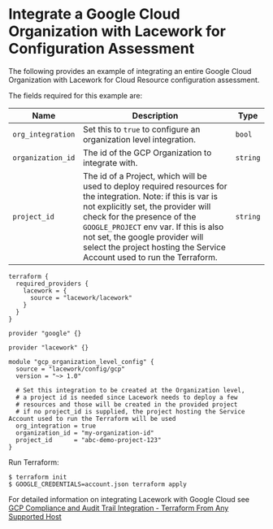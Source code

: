 # Integrate a Google Cloud Organization with Lacework for Configuration Assessment
The following provides an example of integrating an entire Google Cloud Organization with Lacework for Cloud Resource configuration assessment.

The fields required for this example are:

| Name | Description | Type |
|------|-------------|------|
| `org_integration` | Set this to `true` to configure an organization level integration. | `bool` |
| `organization_id` | The id of the GCP Organization to integrate with. | `string` |
| `project_id` | The id of a Project, which will be used to deploy required resources for the integration. Note: if this is var is not explicitly set, the provider will check for the presence of the `GOOGLE_PROJECT` env var. If this is also not set, the google provider will select the project hosting the Service Account used to run the Terraform. | `string` |


```hcl
terraform {
  required_providers {
    lacework = {
      source = "lacework/lacework"
    }
  }
}

provider "google" {}

provider "lacework" {}

module "gcp_organization_level_config" {
  source = "lacework/config/gcp"
  version = "~> 1.0"
  
  # Set this integration to be created at the Organization level,
  # a project id is needed since Lacework needs to deploy a few
  # resources and those will be created in the provided project
  # if no project_id is supplied, the project hosting the Service Account used to run the Terraform will be used
  org_integration = true
  organization_id = "my-organization-id"
  project_id      = "abc-demo-project-123"
}
```

Run Terraform:
```
$ terraform init
$ GOOGLE_CREDENTIALS=account.json terraform apply
```

For detailed information on integrating Lacework with Google Cloud see [GCP Compliance and Audit Trail Integration - Terraform From Any Supported Host](https://support.lacework.com/hc/en-us/articles/360057065094-GCP-Compliance-and-Audit-Trail-Integration-Terraform-From-Any-Supported-Host)
